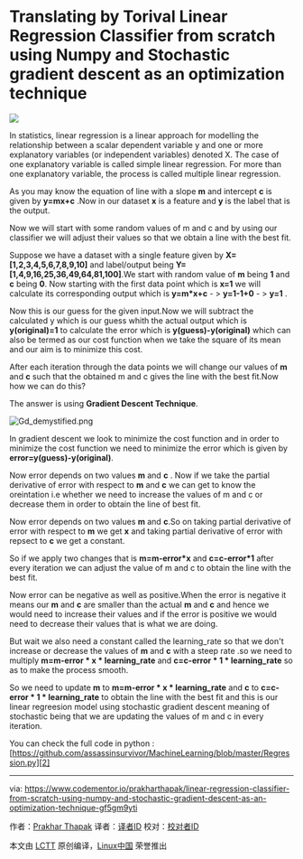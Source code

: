 Translating by Torival Linear Regression Classifier from scratch using Numpy and Stochastic gradient descent as an optimization technique
======

![](https://process.filestackapi.com/cache=expiry:max/resize=width:700/compress/cKkX2ryQteXTdZYSR6t7)

In statistics, linear regression is a linear approach for modelling the relationship between a scalar dependent variable y and one or more explanatory variables (or independent variables) denoted X. The case of one explanatory variable is called simple linear regression. For more than one explanatory variable, the process is called multiple linear regression.

As you may know the equation of line with a slope **m** and intercept **c** is given by **y=mx+c** .Now in our dataset **x** is a feature and **y** is the label that is the output.

Now we will start with some random values of m and c and by using our classifier we will adjust their values so that we obtain a line with the best fit.

Suppose we have a dataset with a single feature given by **X=[1,2,3,4,5,6,7,8,9,10]** and label/output being **Y=[1,4,9,16,25,36,49,64,81,100]**.We start with random value of **m** being **1** and **c** being **0**. Now starting with the first data point which is **x=1** we will calculate its corresponding output which is **y=m*x+c** - > **y=1-1+0** - > **y=1** .

Now this is our guess for the given input.Now we will subtract the calculated y which is our guess whith the actual output which is **y(original)=1** to calculate the error which is **y(guess)-y(original)** which can also be termed as our cost function when we take the square of its mean and our aim is to minimize this cost.

After each iteration through the data points we will change our values of **m** and **c** such that the obtained m and c gives the line with the best fit.Now how we can do this?

The answer is using **Gradient Descent Technique**.

![Gd_demystified.png][1] 

In gradient descent we look to minimize the cost function and in order to minimize the cost function we need to minimize the error which is given by **error=y(guess)-y(original)**.


Now error depends on two values **m** and **c** . Now if we take the partial derivative of error with respect to **m** and **c** we can get to know the oreintation i.e whether we need to increase the values of m and c or decrease them in order to obtain the line of best fit.

Now error depends on two values **m** and **c**.So on taking partial derivative of error with respect to **m** we get **x** and taking partial derivative of error with repsect to **c** we get a constant.

So if we apply two changes that is **m=m-error*x** and **c=c-error*1** after every iteration we can adjust the value of m and c to obtain the line with the best fit.

Now error can be negative as well as positive.When the error is negative it means our **m** and **c** are smaller than the actual **m** and **c** and hence we would need to increase their values and if the error is positive we would need to decrease their values that is what we are doing.

But wait we also need a constant called the learning_rate so that we don't increase or decrease the values of **m** and **c** with a steep rate .so we need to multiply **m=m-error * x * learning_rate** and **c=c-error * 1 * learning_rate** so as to make the process smooth.

So we need to update **m** to **m=m-error * x * learning_rate** and **c** to **c=c-error * 1 * learning_rate** to obtain the line with the best fit and this is our linear regreesion model using stochastic gradient descent meaning of stochastic being that we are updating the values of m and c in every iteration.

You can check the full code in python :[https://github.com/assassinsurvivor/MachineLearning/blob/master/Regression.py][2]

--------------------------------------------------------------------------------

via: https://www.codementor.io/prakharthapak/linear-regression-classifier-from-scratch-using-numpy-and-stochastic-gradient-descent-as-an-optimization-technique-gf5gm9yti

作者：[Prakhar Thapak][a]
译者：[译者ID](https://github.com/译者ID)
校对：[校对者ID](https://github.com/校对者ID)

本文由 [LCTT](https://github.com/LCTT/TranslateProject) 原创编译，[Linux中国](https://linux.cn/) 荣誉推出

[a]:https://www.codementor.io/prakharthapak
[1]:https://process.filestackapi.com/cache=expiry:max/5TXRH28rSo27kTNZLgdN
[2]:https://www.codementor.io/prakharthapak/here
